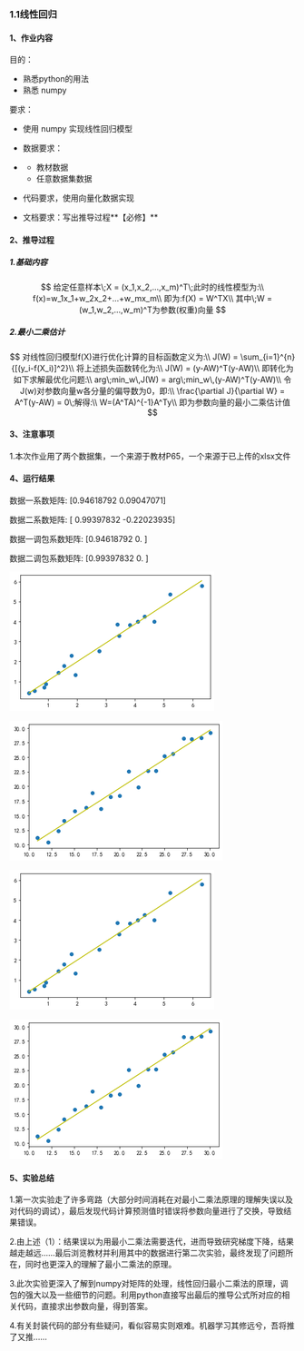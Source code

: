 ### 1.1线性回归

#### 1、作业内容

目的：

- 熟悉python的用法
- 熟悉 numpy

要求：

- 使用 numpy 实现线性回归模型
- 数据要求：

- - 教材数据
  - 任意数据集数据

- 代码要求，使用向量化数据实现
- 文档要求：写出推导过程**【必修】**

#### 2、推导过程

##### 1.基础内容

$$
给定任意样本\;X = (x_1,x_2,...,x_m)^T\;此时的线性模型为:\\
f(x)=w_1x_1+w_2x_2+...+w_mx_m\\
即为:f(X) = W^TX\\
其中\;W = (w_1,w_2,...,w_m)^T为参数(权重)向量
$$

##### 2.最小二乘估计

$$
对线性回归模型f(X)进行优化计算的目标函数定义为:\\
J(W) = \sum_{i=1}^{n}{[(y_i-f(X_i)]^2}\\
将上述损失函数转化为:\\
J(W) = (y-AW)^T(y-AW)\\
即转化为如下求解最优化问题:\\
arg\;min_w\,J(W) = arg\;min_w\,(y-AW)^T(y-AW)\\
令J(w)对参数向量w各分量的偏导数为0，即:\\
\frac{\partial J}{\partial W} = A^T(y-AW) = 0\;解得:\\
W=(A^TA)^{-1}A^Ty\\
即为参数向量的最小二乘估计值
$$

#### 3、注意事项

1.本次作业用了两个数据集，一个来源于教材P65，一个来源于已上传的xlsx文件

#### 4、运行结果

数据一系数矩阵: [0.94618792 0.09047071] 

数据二系数矩阵: [ 0.99397832 -0.22023935] 

数据一调包系数矩阵: [0.94618792 0.        ] 

数据二调包系数矩阵: [0.99397832 0.        ]

[^数据一计算结果图]: 

![数据一计算结果图](\图片结果\数据一计算结果图.png)

[^数据二计算结果图]: 

![数据二计算结果图](\图片结果\数据二计算结果图.png)

[^数据一调包结果图]: 

![数据一调包结果图](\图片结果\数据一调包结果图.png)

[^数据二调包结果图]: 

![数据二调包结果图](\图片结果\数据二调包结果图.png)

#### 5、实验总结

1.第一次实验走了许多弯路（大部分时间消耗在对最小二乘法原理的理解失误以及对代码的调试），最后发现代码计算预测值时错误将参数向量进行了交换，导致结果错误。

2.由上述（1）：结果误以为用最小二乘法需要迭代，进而导致研究梯度下降，结果越走越远……最后浏览教材并利用其中的数据进行第二次实验，最终发现了问题所在，同时也更深入的理解了最小二乘法的原理。

3.此次实验更深入了解到numpy对矩阵的处理，线性回归最小二乘法的原理，调包的强大以及一些细节的问题。利用python直接写出最后的推导公式所对应的相关代码，直接求出参数向量，得到答案。

4.有关封装代码的部分有些疑问，看似容易实则艰难。机器学习其修远兮，吾将推了又推……

